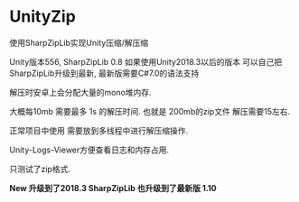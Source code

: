 # UnityZip
使用SharpZipLib实现Unity压缩/解压缩

Unity版本556, SharpZipLib 0.8
如果使用Unity2018.3以后的版本 可以自己把SharpZipLib升级到最新, 最新版需要C#7.0的语法支持

解压时安卓上会分配大量的mono堆内存.

大概每10mb 需要最多 1s 的解压时间. 也就是 200mb的zip文件 解压需要15左右.

正常项目中使用 需要放到多线程中进行解压缩操作.

Unity-Logs-Viewer方便查看日志和内存占用.

只测试了zip格式.



**New 升级到了2018.3 SharpZipLib 也升级到了最新版 1.10**




